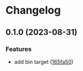# Changelog

## 0.1.0 (2023-08-31)


### Features

* add bin target ([165fa50](https://github.com/onomondo/SoftSIM-CLI/commit/165fa50f79850bc410fbe599dbea0792f885fb84))
